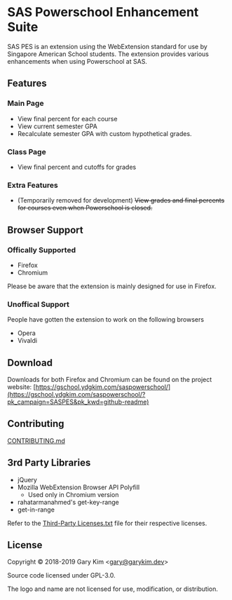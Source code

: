 # SAS Powerschool Enhancement Suite

SAS PES is an extension using the WebExtension standard for use by Singapore American School students. The extension provides various enhancements when using Powerschool at SAS.

## Features

### Main Page
* View final percent for each course
* View current semester GPA
* Recalculate semester GPA with custom hypothetical grades.

### Class Page
* View final percent and cutoffs for grades

### Extra Features
* (Temporarily removed for development) ~~View grades and final percents for courses even when Powerschool is closed.~~

## Browser Support

### Offically Supported

* Firefox
* Chromium

Please be aware that the extension is mainly designed for use in Firefox.

### Unoffical Support

People have gotten the extension to work on the following browsers

* Opera
* Vivaldi

## Download

Downloads for both Firefox and Chromium can be found on the project website: [https://gschool.ydgkim.com/saspowerschool/](https://gschool.ydgkim.com/saspowerschool/?pk_campaign=SASPES&pk_kwd=github-readme)


## Contributing

[CONTRIBUTING.md](/CONTRIBUTING.md)

## 3rd Party Libraries

* jQuery
* Mozilla WebExtension Browser API Polyfill
    * Used only in Chromium version
* rahatarmanahmed's get-key-range
* get-in-range

Refer to the [Third-Party Licenses.txt](/Third-Party%20Licenses.txt) file for their respective licenses.

## License

Copyright &copy; 2018-2019 Gary Kim &lt;<gary@garykim.dev>&gt;

Source code licensed under GPL-3.0.

The logo and name are not licensed for use, modification, or distribution.